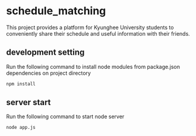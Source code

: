 # schedule_matching

This project provides a platform for Kyunghee University students to conveniently share their schedule and useful information with their friends.

## development setting

Run the following command to install node modules from package.json dependencies on project directory

```sh
npm install
```
## server start

Run the following command to start node server

```sh
node app.js
```